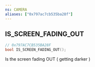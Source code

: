 ```yaml
---
ns: CAMERA
aliases: ["0x797ac7cb535ba28f"]
---
```

## IS_SCREEN_FADING_OUT

```c
// 0x797AC7CB535BA28F
bool IS_SCREEN_FADING_OUT();
```

Is the screen fading OUT ( getting darker )

